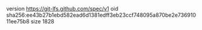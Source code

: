 version https://git-lfs.github.com/spec/v1
oid sha256:ee43b27b1ebd582ead6d1381edff3eb23ccf748095a870be2e73691011ee75b8
size 1828
